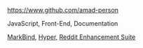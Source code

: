 
<!-- Give link to your github home page -->
<span id="github">https://www.github.com/amad-person</span>

<!-- Give up to 3 expertise areas that you claim credit for -->
<span id="areas">JavaScript, Front-End, Documentation</span>

<!-- Give your internal and external projects related to the module -->
<span id="projects">[MarkBind](https://github.com/MarkBind/markbind), [Hyper](https://github.com/zeit/hyper), [Reddit Enhancement Suite](https://github.com/honestbleeps/Reddit-Enhancement-Suite)</span>

